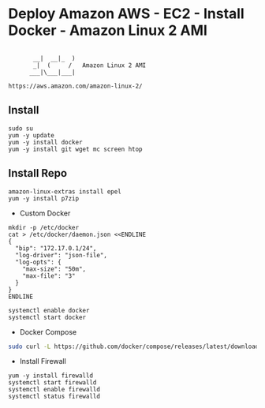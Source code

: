# Deploy Amazon AWS - EC2 - Install Docker - Amazon Linux 2 AMI
```

       __|  __|_  )
       _|  (     /   Amazon Linux 2 AMI
      ___|\___|___|

https://aws.amazon.com/amazon-linux-2/
```
## Install
```
sudo su
yum -y update
yum -y install docker
yum -y install git wget mc screen htop
```

## Install Repo
```
amazon-linux-extras install epel
yum -y install p7zip
```

* Custom Docker
```
mkdir -p /etc/docker
cat > /etc/docker/daemon.json <<ENDLINE
{
  "bip": "172.17.0.1/24",
  "log-driver": "json-file",
  "log-opts": {
    "max-size": "50m",
    "max-file": "3"
  }
}
ENDLINE

systemctl enable docker
systemctl start docker
```

* Docker Compose
```bash
sudo curl -L https://github.com/docker/compose/releases/latest/download/docker-compose-$(uname -s | tr '[:upper:]' '[:lower:]')-$(uname -m) -o /usr/bin/docker-compose && sudo chmod 755 /usr/bin/docker-compose && docker-compose --version
```

* Install Firewall
```
yum -y install firewalld
systemctl start firewalld
systemctl enable firewalld
systemctl status firewalld
```
